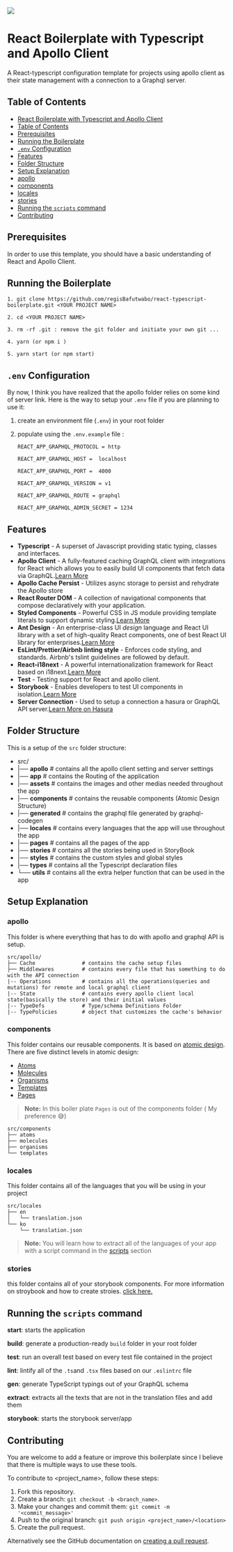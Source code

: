 <img src="https://i.ibb.co/wCr7NNT/react-apollo.png" style="text-align:center"/>

# React Boilerplate with Typescript and Apollo Client

A React-typescript configuration template for projects using apollo client as their state management with a connection to a Graphql server.

## Table of Contents

- [React Boilerplate with Typescript and Apollo Client](#react-boilerplate-with-typescript-and-apollo-client) 
- [Table of Contents](#table-of-contents) 
- [Prerequisites](#prerequisites) 
- [Running the Boilerplate](#running-the-boilerplate) 
- [`.env` Configuration](#env-configuration) 
- [Features](#features) 
- [Folder Structure](#folder-structure) 
- [Setup Explanation](#setup-explanation) 
- [apollo](#apollo) 
- [components](#components) 
- [locales](#locales) 
- [stories](#stories) 
- [Running the `scripts` command](#running-the-scripts-command) 
- [Contributing](#contributing)

<a name="Prerequisite"></a>

## Prerequisites

In order to use this template, you should have a basic understanding of React and Apollo Client.

<a name="run"></a>

## Running the Boilerplate

    1. git clone https://github.com/regisBafutwabo/react-typescript-boilerplate.git <YOUR PROJECT NAME>

    2. cd <YOUR PROJECT NAME>

    3. rm -rf .git : remove the git folder and initiate your own git ...

    4. yarn (or npm i )

    5. yarn start (or npm start)

<a name="env"></a>

## `.env` Configuration

By now, I think you have realized that the apollo folder relies on some kind of server link. Here is the way to setup your `.env` file if you are planning to use it:

1.  create an environment file (`.env`) in your root folder
2.  populate using the `.env.example` file :

        REACT_APP_GRAPHQL_PROTOCOL = http

        REACT_APP_GRAPHQL_HOST =  localhost

        REACT_APP_GRAPHQL_PORT =  4000

        REACT_APP_GRAPHQL_VERSION = v1

        REACT_APP_GRAPHQL_ROUTE = graphql

        REACT_APP_GRAPHQL_ADMIN_SECRET = 1234

<a name="feat"></a>

## Features

-   **Typescript** - A superset of Javascript providing static typing, classes and interfaces.
-   **Apollo Client** - A fully-featured caching GraphQL client with integrations for React which allows you to easily build UI components that fetch data via GraphQL.[Learn More](https://www.apollographql.com/docs/react/)
-   **Apollo Cache Persist** - Utilizes async storage to persist and rehydrate the Apollo store
-   **React Router DOM** - A collection of navigational components that compose declaratively with your application.
-   **Styled Components** - Powerful CSS in JS module providing template literals to support dynamic styling.[Learn More](https://styled-components.com/)
-   **Ant Design** - An enterprise-class UI _design_ language and React UI library with a set of high-quality React components, one of best React UI library for enterprises.[Learn More](https://ant.design/)
-   **EsLint/Prettier/Airbnb linting style** - Enforces code styling, and standards. Airbnb's tslint guidelines are followed by default.
-   **React-i18next** - A powerful internationalization framework for React based on i18next.[Learn More](https://react.i18next.com/)
-   **Test** - Testing support for React and apollo client.
-   **Storybook** - Enables developers to test UI components in isolation.[Learn More](https://storybook.js.org/)
-   **Server Connection** - Used to setup a connection a hasura or GraphQL API server.[Learn More on Hasura](https://hasura.io/)

<a name="folder"></a>

## Folder Structure

This is a setup of the `src` folder structure:
- src/
- |── **apollo** # contains all the apollo client setting and server settings
- |── **app** # contains the Routing of the application
- |── **assets** # contains the images and other medias needed throughout the app
- |── **components** # contains the reusable components (Atomic Design Structure)
- |── **generated** # contains the graphql file generated by graphql-codegen
- |── **locales** # contains every languages that the app will use throughout the app
- |── **pages** # contains all the pages of the app
- |── **stories** # contains all the stories being used in StoryBook
- |── **styles** # contains the custom styles and global styles
- |── **types** # contains all the Typescript declaration files
- └── **utils** # contains all the extra helper function that can be used in the app


<a name="explain"></a>

## Setup Explanation

<a name="apollo"></a>

### apollo

This folder is where everything that has to do with apollo and graphql API is setup.

    src/apollo/
    ├── Cache               # contains the cache setup files
    ├── Middlewares         # contains every file that has something to do with the API connection
    |-- Operations			# contains all the operations(queries and mutations) for remote and local graphql client
    |-- State               # contains every apollo client local state(basically the store) and their initial values
    |-- TypeDefs            # Type/schema Definitions Folder
    |-- TypePolicies        # object that customizes the cache's behavior

<a name="components"></a>

### components

This folder contains our reusable components. It is based on [atomic design](https://bradfrost.com/blog/post/atomic-web-design/).
There are five distinct levels in atomic design:

-   [Atoms](https://bradfrost.com/blog/post/atomic-web-design/#atoms)
-   [Molecules](https://bradfrost.com/blog/post/atomic-web-design/#molecules)
-   [Organisms](https://bradfrost.com/blog/post/atomic-web-design/#organisms)
-   [Templates](https://bradfrost.com/blog/post/atomic-web-design/#templates)
-   [Pages](https://bradfrost.com/blog/post/atomic-web-design/#pages)

> **Note:** In this boiler plate `Pages` is out of the components folder ( My preference 😅)

    src/components
    ├── atoms
    ├── molecules
    ├── organisms
    └── templates

<a name="locales"></a>

### locales

This folder contains all of the languages that you will be using in your project

    src/locales
    ├── en
    │   └── translation.json
    └── ko
        └── translation.json

> **Note:** You will learn how to extract all of the languages of your app with a script command in the [scripts](#scripts) section

<a name="stories"></a>

### stories

this folder contains all of your storybook components. For more information on stroybook and how to create stroies. [click here.](https://storybook.js.org/docs/basics/introduction/)

<a name="scripts"></a>

## Running the `scripts` command

**start**: starts the application

**build**: generate a production-ready `build` folder in your root folder

**test**: run an overall test based on every test file contained in the project

**lint**: lintify all of the `.ts`and `.tsx` files based on our `.eslintrc` file

**gen**: generate TypeScript typings out of your GraphQL schema

**extract**: extracts all the texts that are not in the translation files and add them

**storybook**: starts the storybook server/app

<a name="contributing"></a>

## Contributing

You are welcome to add a feature or improve this boilerplate since I believe that there is multiple ways to use these tools.

To contribute to <project_name>, follow these steps:

1.  Fork this repository.
2.  Create a branch: `git checkout -b <branch_name>`.
3.  Make your changes and commit them: `git commit -m '<commit_message>'`
4.  Push to the original branch: `git push origin <project_name>/<location>`
5.  Create the pull request.

Alternatively see the GitHub documentation on [creating a pull request](https://help.github.com/en/github/collaborating-with-issues-and-pull-requests/creating-a-pull-request).
